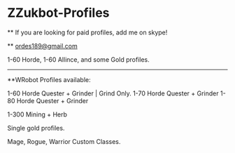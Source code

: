 # ZZukbot-Profiles

** If you are looking for paid profiles, add me on skype!

** ordes189@gmail.com

1-60 Horde, 1-60 Allince, and some Gold profiles.

------------------------



**WRobot Profiles available:

1-60 Horde Quester + Grinder | Grind Only.
1-70 Horde Quester + Grinder
1-80 Horde Quester + Grinder

1-300 Mining + Herb

Single gold profiles.

Mage, Rogue, Warrior Custom Classes.
